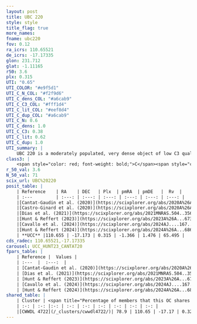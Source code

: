 ```yaml
---
layout: post
title: UBC 220
style: style
title_flag: true
more_names: 
fname: ubc220
fov: 0.12
ra_icrs: 110.65521
de_icrs: -17.17335
glon: 231.712
glat: -1.11165
r50: 3.6
plx: 0.315
UTI: "0.65"
UTI_COLOR: "#e9f5d1"
UTI_C_N_COL: "#f2f9d6"
UTI_C_dens_COL: "#a6cab9"
UTI_C_C3_COL: "#fff1d4"
UTI_C_lit_COL: "#eef8d4"
UTI_C_dup_COL: "#a6cab9"
UTI_C_N: 0.6
UTI_C_dens: 1.0
UTI_C_C3: 0.38
UTI_C_lit: 0.62
UTI_C_dup: 1.0
UTI_summary: |
    UBC 220 is a moderately populated, very dense object of low C3 quality. It is moderately studied in the literature. This object shares a large percentage of members with a later reported entry.
class3: |
    <span style="color: red; font-weight: bold;">C</span><span style="color: #FFC300; font-weight: bold;">B</span>
r_50_val: 3.6
N_50_val: 71
scix_url: UBC%20220
posit_table: |
    | Reference    | RA    | DEC   | Plx  | pmRA  | pmDE   |  Rv  |
    | :---         | :---: | :---: | :---: | :---: | :---: | :---: |
    |[Cantat-Gaudin et al. (2020)](https://scixplorer.org/abs/2020A%26A...640A...1C) | 110.65 | -17.174 | 0.33 | -1.322 | 1.453 | -- |
    |[Castro-Ginard et al. (2020)](https://scixplorer.org/abs/2020A%26A...635A..45C) | 110.643 | -17.177 | 0.335 | -1.307 | 1.447 | -- |
    |[Dias et al. (2021)](https://scixplorer.org/abs/2021MNRAS.504..356D) | 110.641 | -17.167 | 0.335 | -1.315 | 1.447 | -- |
    |[Hunt & Reffert (2023)](https://scixplorer.org/abs/2023A%26A...673A.114H) | 110.662 | -17.159 | 0.307 | -1.374 | 1.5 | 65.454 |
    |[Cavallo et al. (2024)](https://scixplorer.org/abs/2024AJ....167...12C) | 110.667 | -17.172 | 0.306 | -- | -- | -- |
    |[Hunt & Reffert (2024)](https://scixplorer.org/abs/2024A%26A...686A..42H) | 110.662 | -17.159 | 0.307 | -1.374 | 1.5 | 65.454 |
    | **UCC** |110.655 | -17.173 | 0.315 | -1.366 | 1.476 | 65.495 | 
cds_radec: 110.65521,-17.17335
carousel: UCC_HUNT23_CANTAT20
fpars_table: |
    | Reference |  Values |
    | :---  |  :---:  |
    | [Cantat-Gaudin et al. (2020)](https://scixplorer.org/abs/2020A%26A...640A...1C) | `AVNN=1.47, DMNN=12.5, AgeNN=8.5` |
    | [Dias et al. (2021)](https://scixplorer.org/abs/2021MNRAS.504..356D) | `Av=1.828, Dist=2601, logage=8.421, [Fe/H]=-0.136` |
    | [Hunt & Reffert (2023)](https://scixplorer.org/abs/2023A%26A...673A.114H) | `AV50=1.635, diffAV50=0.906, MOD50=12.228, logAge50=8.357` |
    | [Cavallo et al. (2024)](https://scixplorer.org/abs/2024AJ....167...12C) | `AV50=1.86, dMod50=12.25, logAge50=8.34, [Fe/H]50=0.09` |
    | [Hunt & Reffert (2024)](https://scixplorer.org/abs/2024A%26A...686A..42H) | `MassJ=529.275` |
shared_table: |
    | Cluster | <span title="Percentage of members that this OC shares with the ones listed">%</span>   | RA   | DEC   | Plx   | pmRA  | pmDE  | Rv | UTI |
    | :-: | :-: |:-: | :-: | :-: | :-: | :-: | :-: | :-: |
    |[CWWDL 4722](/_clusters/cwwdl4722/)| 78.9 | 110.65 | -17.17 | 0.32 | -1.36 | 1.47 | 65.5 |0.0 |
---
```

